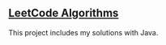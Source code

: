 ## [LeetCode Algorithms](https://leetcode.com/problemset/algorithms/)

This project includes my solutions with Java.
